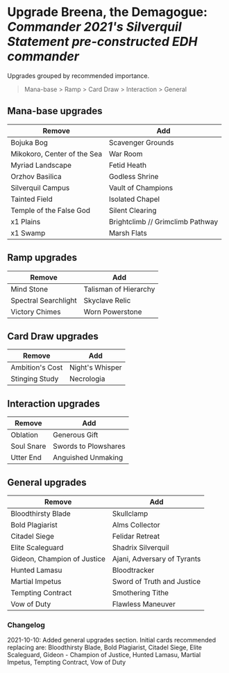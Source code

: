 # Upgrade Breena, the Demagogue: _Commander 2021's Silverquil Statement pre-constructed EDH commander_

Upgrades grouped by recommended importance.

> Mana-base > Ramp > Card Draw > Interaction > General

## Mana-base upgrades

| Remove | Add |
| ---------- | ---------- |
| Bojuka Bog | Scavenger Grounds |
| Mikokoro, Center of the Sea | War Room |
| Myriad Landscape | Fetid Heath |
| Orzhov Basilica | Godless Shrine |
| Silverquil Campus | Vault of Champions |
| Tainted Field | Isolated Chapel |
| Temple of the False God | Silent Clearing |
| x1 Plains | Brightclimb // Grimclimb Pathway |
| x1 Swamp | Marsh Flats |

## Ramp upgrades

| Remove | Add |
| ---------- | ---------- |
| Mind Stone | Talisman of Hierarchy |
| Spectral Searchlight | Skyclave Relic |
| Victory Chimes | Worn Powerstone |

## Card Draw upgrades

| Remove | Add |
| ---------- | ---------- |
| Ambition's Cost | Night's Whisper |
| Stinging Study | Necrologia |

## Interaction upgrades

| Remove | Add |
| ---------- | ---------- |
| Oblation | Generous Gift |
| Soul Snare | Swords to Plowshares |
| Utter End | Anguished Unmaking |

## General upgrades

| Remove | Add |
|---------- | ---------- |
| Bloodthirsty Blade | Skullclamp |
| Bold Plagiarist | Alms Collector |
| Citadel Siege | Felidar Retreat |
| Elite Scaleguard | Shadrix Silverquil |
| Gideon, Champion of Justice | Ajani, Adversary of Tyrants |
| Hunted Lamasu | Bloodtracker |
| Martial Impetus | Sword of Truth and Justice |
| Tempting Contract | Smothering Tithe |
| Vow of Duty | Flawless Maneuver |

### Changelog
2021-10-10: Added general upgrades section. Initial cards recommended replacing are: Bloodthirsty Blade, Bold Plagiarist, Citadel Siege, Elite Scaleguard, Gideon - Champion of Justice, Hunted Lamasu, Martial Impetus, Tempting Contract, Vow of Duty